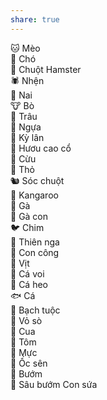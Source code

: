 ```yaml
---
share: true
---
```

🐱 Mèo    
🐶 Chó  
🐹 Chuột Hamster  
🕷 Nhện  
🦌 Nai  
🐮 Bò  
🐂 Trâu  
🐴 Ngựa  
🦄 Kỳ lân  
🦒 Hươu cao cổ  
🐑 Cừu  
🐰 Thỏ  
🐿️ Sóc chuột  
🦘 Kangaroo  
🐔 Gà  
🐤 Gà con  
🐦 Chim  
🦢 Thiên nga  
🦚 Con công  
🦆 Vịt  
🐋 Cá voi  
🐬 Cá heo  
🐟 Cá  
🐙 Bạch tuộc  
🐚 Vỏ sò  
🦀 Cua  
🦐 Tôm  
🦑 Mực  
🐌 Ốc sên  
🦋 Bướm  
🐛 Sâu bướm
Con sứa
